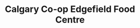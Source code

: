 ---
title: "Calgary Co-op Edgefield Food Centre"
url: /strathmore/calgary-co-op-edgefield-food-centre/
shop: Supermarkt
---